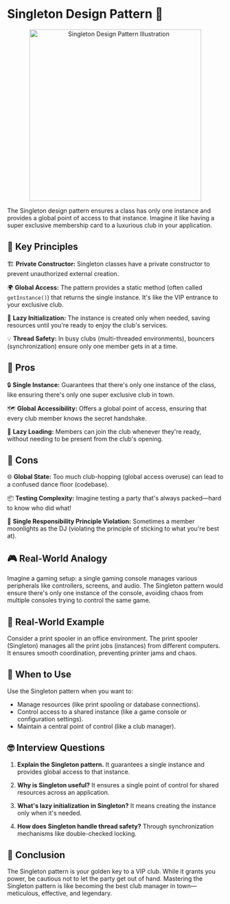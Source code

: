 # Singleton Design Pattern 🏢

<p align="center">
  <img src="https://refactoring.guru/images/patterns/content/singleton/singleton.png?id=108a0b9b5ea5c4426e0afa4504491d6f" alt="Singleton Design Pattern Illustration" width="400">
</p>

The Singleton design pattern ensures a class has only one instance and provides a global point of access to that instance. Imagine it like having a super exclusive membership card to a luxurious club in your application.

## 🔑 Key Principles

🏗️ **Private Constructor:** Singleton classes have a private constructor to prevent unauthorized external creation.

🌍 **Global Access:** The pattern provides a static method (often called `getInstance()`) that returns the single instance. It's like the VIP entrance to your exclusive club.

🧠 **Lazy Initialization:** The instance is created only when needed, saving resources until you're ready to enjoy the club's services.

💡 **Thread Safety:** In busy clubs (multi-threaded environments), bouncers (synchronization) ensure only one member gets in at a time.

## 🚀 Pros

🔒 **Single Instance:** Guarantees that there's only one instance of the class, like ensuring there's only one super exclusive club in town.

🗺️ **Global Accessibility:** Offers a global point of access, ensuring that every club member knows the secret handshake.

🐢 **Lazy Loading:** Members can join the club whenever they're ready, without needing to be present from the club's opening.

## 🛑 Cons

🌐 **Global State:** Too much club-hopping (global access overuse) can lead to a confused dance floor (codebase).

📦 **Testing Complexity:** Imagine testing a party that's always packed—hard to know who did what!

🧩 **Single Responsibility Principle Violation:** Sometimes a member moonlights as the DJ (violating the principle of sticking to what you're best at).

## 🎮 Real-World Analogy

Imagine a gaming setup: a single gaming console manages various peripherals like controllers, screens, and audio. The Singleton pattern would ensure there's only one instance of the console, avoiding chaos from multiple consoles trying to control the same game.

## 💼 Real-World Example

Consider a print spooler in an office environment. The print spooler (Singleton) manages all the print jobs (instances) from different computers. It ensures smooth coordination, preventing printer jams and chaos.

## 🤔 When to Use

Use the Singleton pattern when you want to:

- Manage resources (like print spooling or database connections).
- Control access to a shared instance (like a game console or configuration settings).
- Maintain a central point of control (like a club manager).

## 🤓 Interview Questions

1. **Explain the Singleton pattern.**
   It guarantees a single instance and provides global access to that instance.

2. **Why is Singleton useful?**
   It ensures a single point of control for shared resources across an application.

3. **What's lazy initialization in Singleton?**
   It means creating the instance only when it's needed.

4. **How does Singleton handle thread safety?**
   Through synchronization mechanisms like double-checked locking.

## 🚀 Conclusion

The Singleton pattern is your golden key to a VIP club. While it grants you power, be cautious not to let the party get out of hand. Mastering the Singleton pattern is like becoming the best club manager in town—meticulous, effective, and legendary.
